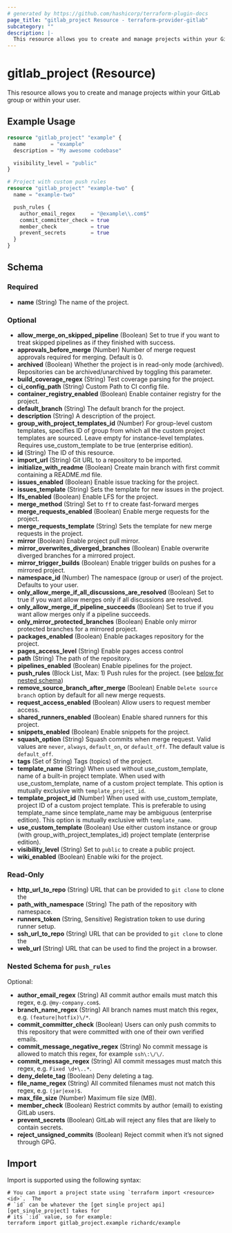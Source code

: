 ```yaml
---
# generated by https://github.com/hashicorp/terraform-plugin-docs
page_title: "gitlab_project Resource - terraform-provider-gitlab"
subcategory: ""
description: |-
  This resource allows you to create and manage projects within your GitLab group or within your user.
---
```


# gitlab_project (Resource)

This resource allows you to create and manage projects within your GitLab group or within your user.

## Example Usage

```terraform
resource "gitlab_project" "example" {
  name        = "example"
  description = "My awesome codebase"

  visibility_level = "public"
}

# Project with custom push rules
resource "gitlab_project" "example-two" {
  name = "example-two"

  push_rules {
    author_email_regex     = "@example\\.com$"
    commit_committer_check = true
    member_check           = true
    prevent_secrets        = true
  }
}
```

<!-- schema generated by tfplugindocs -->
## Schema

### Required

- **name** (String) The name of the project.

### Optional

- **allow_merge_on_skipped_pipeline** (Boolean) Set to true if you want to treat skipped pipelines as if they finished with success.
- **approvals_before_merge** (Number) Number of merge request approvals required for merging. Default is 0.
- **archived** (Boolean) Whether the project is in read-only mode (archived). Repositories can be archived/unarchived by toggling this parameter.
- **build_coverage_regex** (String) Test coverage parsing for the project.
- **ci_config_path** (String) Custom Path to CI config file.
- **container_registry_enabled** (Boolean) Enable container registry for the project.
- **default_branch** (String) The default branch for the project.
- **description** (String) A description of the project.
- **group_with_project_templates_id** (Number) For group-level custom templates, specifies ID of group from which all the custom project templates are sourced. Leave empty for instance-level templates. Requires use_custom_template to be true (enterprise edition).
- **id** (String) The ID of this resource.
- **import_url** (String) Git URL to a repository to be imported.
- **initialize_with_readme** (Boolean) Create main branch with first commit containing a README.md file.
- **issues_enabled** (Boolean) Enable issue tracking for the project.
- **issues_template** (String) Sets the template for new issues in the project.
- **lfs_enabled** (Boolean) Enable LFS for the project.
- **merge_method** (String) Set to `ff` to create fast-forward merges
- **merge_requests_enabled** (Boolean) Enable merge requests for the project.
- **merge_requests_template** (String) Sets the template for new merge requests in the project.
- **mirror** (Boolean) Enable project pull mirror.
- **mirror_overwrites_diverged_branches** (Boolean) Enable overwrite diverged branches for a mirrored project.
- **mirror_trigger_builds** (Boolean) Enable trigger builds on pushes for a mirrored project.
- **namespace_id** (Number) The namespace (group or user) of the project. Defaults to your user.
- **only_allow_merge_if_all_discussions_are_resolved** (Boolean) Set to true if you want allow merges only if all discussions are resolved.
- **only_allow_merge_if_pipeline_succeeds** (Boolean) Set to true if you want allow merges only if a pipeline succeeds.
- **only_mirror_protected_branches** (Boolean) Enable only mirror protected branches for a mirrored project.
- **packages_enabled** (Boolean) Enable packages repository for the project.
- **pages_access_level** (String) Enable pages access control
- **path** (String) The path of the repository.
- **pipelines_enabled** (Boolean) Enable pipelines for the project.
- **push_rules** (Block List, Max: 1) Push rules for the project. (see [below for nested schema](#nestedblock--push_rules))
- **remove_source_branch_after_merge** (Boolean) Enable `Delete source branch` option by default for all new merge requests.
- **request_access_enabled** (Boolean) Allow users to request member access.
- **shared_runners_enabled** (Boolean) Enable shared runners for this project.
- **snippets_enabled** (Boolean) Enable snippets for the project.
- **squash_option** (String) Squash commits when merge request. Valid values are `never`, `always`, `default_on`, or `default_off`. The default value is `default_off`.
- **tags** (Set of String) Tags (topics) of the project.
- **template_name** (String) When used without use_custom_template, name of a built-in project template. When used with use_custom_template, name of a custom project template. This option is mutually exclusive with `template_project_id`.
- **template_project_id** (Number) When used with use_custom_template, project ID of a custom project template. This is preferable to using template_name since template_name may be ambiguous (enterprise edition). This option is mutually exclusive with `template_name`.
- **use_custom_template** (Boolean) Use either custom instance or group (with group_with_project_templates_id) project template (enterprise edition).
- **visibility_level** (String) Set to `public` to create a public project.
- **wiki_enabled** (Boolean) Enable wiki for the project.

### Read-Only

- **http_url_to_repo** (String) URL that can be provided to `git clone` to clone the
- **path_with_namespace** (String) The path of the repository with namespace.
- **runners_token** (String, Sensitive) Registration token to use during runner setup.
- **ssh_url_to_repo** (String) URL that can be provided to `git clone` to clone the
- **web_url** (String) URL that can be used to find the project in a browser.

<a id="nestedblock--push_rules"></a>
### Nested Schema for `push_rules`

Optional:

- **author_email_regex** (String) All commit author emails must match this regex, e.g. `@my-company.com$`.
- **branch_name_regex** (String) All branch names must match this regex, e.g. `(feature|hotfix)\/*`.
- **commit_committer_check** (Boolean) Users can only push commits to this repository that were committed with one of their own verified emails.
- **commit_message_negative_regex** (String) No commit message is allowed to match this regex, for example `ssh\:\/\/`.
- **commit_message_regex** (String) All commit messages must match this regex, e.g. `Fixed \d+\..*`.
- **deny_delete_tag** (Boolean) Deny deleting a tag.
- **file_name_regex** (String) All commited filenames must not match this regex, e.g. `(jar|exe)$`.
- **max_file_size** (Number) Maximum file size (MB).
- **member_check** (Boolean) Restrict commits by author (email) to existing GitLab users.
- **prevent_secrets** (Boolean) GitLab will reject any files that are likely to contain secrets.
- **reject_unsigned_commits** (Boolean) Reject commit when it’s not signed through GPG.

## Import

Import is supported using the following syntax:

```shell
# You can import a project state using `terraform import <resource> <id>`.  The
# `id` can be whatever the [get single project api][get_single_project] takes for
# its `:id` value, so for example:
terraform import gitlab_project.example richardc/example
```
